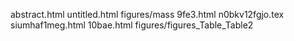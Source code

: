 abstract.html
untitled.html
figures/mass
9fe3.html
n0bkv12fgjo.tex
siumhaf1meg.html
10bae.html
figures/figures_Table_Table2